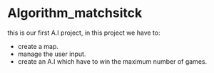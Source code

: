 # Algorithm_matchsitck

this is our first A.I project, in this project we have to:
- create a map.
- manage the user input.
- create an A.I which have to win the maximum number of games.
